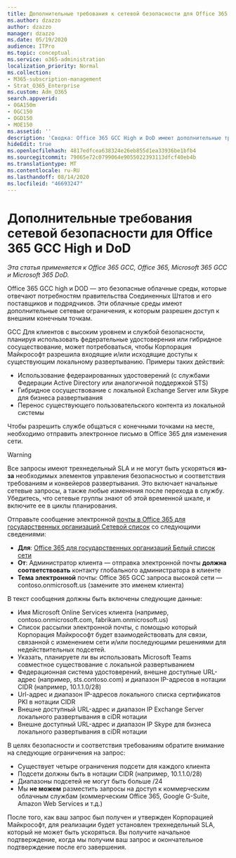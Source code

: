 ```yaml
---
title: Дополнительные требования к сетевой безопасности для Office 365 GCC High и DoD
ms.author: dzazzo
author: dzazzo
manager: dzazzo
ms.date: 05/19/2020
audience: ITPro
ms.topic: conceptual
ms.service: o365-administration
localization_priority: Normal
ms.collection:
- M365-subscription-management
- Strat_O365_Enterprise
ms.custom: Adm_O365
search.appverid:
- OGA150m
- OGC150
- OGD150
- MOE150
ms.assetid: ''
description: 'Сводка: Office 365 GCC High и DoD имеют дополнительные требования к сетевой безопасности'
hideEdit: true
ms.openlocfilehash: 4817edfcea638324e26eb855d1ea33936be1bfb4
ms.sourcegitcommit: 79065e72c0799064e9055022393113dfcf40eb4b
ms.translationtype: MT
ms.contentlocale: ru-RU
ms.lasthandoff: 08/14/2020
ms.locfileid: "46693247"
---
```

# <a name="additional-network-security-requirements-for-office-365-gcc-high-and-dod"></a>Дополнительные требования сетевой безопасности для Office 365 GCC High и DoD

*Эта статья применяется к Office 365 GCC, Office 365, Microsoft 365 GCC и Microsoft 365 DoD.*

Office 365 GCC high и DOD — это безопасные облачные среды, которые отвечают потребностям правительства Соединенных Штатов и его поставщиков и подрядчиков.  Эти облачные среды имеют дополнительные сетевые ограничения, к которым разрешен доступ к внешним конечным точкам.

GCC Для клиентов с высоким уровнем и службой безопасности, планируя использовать федерательные удостоверения или гибридное сосуществование, может потребоваться, чтобы Корпорация Майкрософт разрешила входящие и/или исходящие доступы к существующим локальному развертыванию.  Примеры таких действий:

* Использование федераированных удостоверений (с службами Федерации Active Directory или аналогичной поддержкой STS)
* Гибридное сосуществование с локальной Exchange Server или Skype для бизнеса развертывания
* Перенос существующего пользовательского контента из локальной системы

Чтобы разрешить службе общаться с конечными точками  на месте, необходимо отправить электронное письмо в Office 365 для изменения сети.

> [!WARNING]
> Все запросы имеют трехнедельный SLA и не могут быть ускоряться **из-за** необходимых элементов управления безопасностью и соответствия требованиям и конвейеров развертывания.  Это включает начальные сетевые запросы, а также любые изменения после перехода в службу.  Убедитесь, что сетевые группы знают об этой временной шкале, и включите ее в циклы планирования.

Отправьте сообщение электронной [почты в Office 365 для государственных организаций Сетевой список](mailto:o365gwlt@microsoft.com) со следующими сведениями:

* **Для**: [Office 365 для государственных организаций Белый список сети](mailto:o365gwlt@microsoft.com)
* **От**: Администратор клиента — отправка электронной почты **должна соответствовать** контакту глобального администратора в клиенте
* **Тема электронной** почты: Office 365 GCC запроса высокой сети — contoso.onmicrosoft.us (замените это именем клиента)

В текст сообщения должны быть включены следующие данные:

* Имя Microsoft Online Services клиента (например, contoso.onmicrosoft.com, fabrikam.onmicrosoft.us)
* Список рассылки электронной почты, с помощью который Корпорация Майкрософт будет взаимодействовать для связи, связанной с изменением сети и/или последующими решениями для недействительных подсетей.
* Указать, планируете ли вы использовать Microsoft Teams совместное существование с локальной развертыванием
* Федерационная система удостоверений, внешне доступные URL-адрес (например, sts.contoso.com) и диапазон IP-адресов в нотации CIDR (например, 10.1.1.0/28)
* Url-адрес и диапазон IP-адресов локального списка сертификатов PKI в нотации CIDR
* Внешне доступный URL-адрес и диапазон IP Exchange Server локального развертывания в ciDR нотации
* Внешне доступный URL-адрес и диапазон IP Skype для бизнеса локального развертывания в ciDR нотации

В целях безопасности и соответствия требованиям обратите внимание на следующие ограничения на запрос:

* Существует четыре ограничения подсети для каждого клиента
* Подсети должны быть в нотации CIDR (например, 10.1.1.0/28)
* Диапазоны подсетей не могут быть больше /24
* Мы **не можем** разместить запросы на доступ к коммерческим облачным службам (коммерческим Office 365, Google G-Suite, Amazon Web Services и т.д.)

После того, как ваш запрос был получен и утвержден Корпорацией Майкрософт, для реализации будет установлен трехнедельный SLA, который не может быть ускоряться.  Вы получите начальное подтверждение, когда мы получим ваш запрос и окончательное подтверждение после его завершения.
